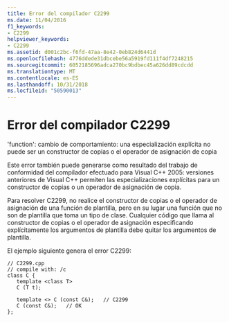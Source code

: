 ```yaml
---
title: Error del compilador C2299
ms.date: 11/04/2016
f1_keywords:
- C2299
helpviewer_keywords:
- C2299
ms.assetid: d001c2bc-f6fd-47aa-8e42-0eb824d6441d
ms.openlocfilehash: 4776ddede31dbcebe56a5919fd111f4df7248215
ms.sourcegitcommit: 6052185696adca270bc9bdbec45a626dd89cdcdd
ms.translationtype: MT
ms.contentlocale: es-ES
ms.lasthandoff: 10/31/2018
ms.locfileid: "50590013"
---
```

# <a name="compiler-error-c2299"></a>Error del compilador C2299

'function': cambio de comportamiento: una especialización explícita no puede ser un constructor de copias o el operador de asignación de copia

Este error también puede generarse como resultado del trabajo de conformidad del compilador efectuado para Visual C++ 2005: versiones anteriores de Visual C++ permiten las especializaciones explícitas para un constructor de copias o un operador de asignación de copia.

Para resolver C2299, no realice el constructor de copias o el operador de asignación de una función de plantilla, pero en su lugar una función que no son de plantilla que toma un tipo de clase. Cualquier código que llama al constructor de copias o el operador de asignación especificando explícitamente los argumentos de plantilla debe quitar los argumentos de plantilla.

El ejemplo siguiente genera el error C2299:

```
// C2299.cpp
// compile with: /c
class C {
   template <class T>
   C (T t);

   template <> C (const C&);   // C2299
   C (const C&);   // OK
};
```